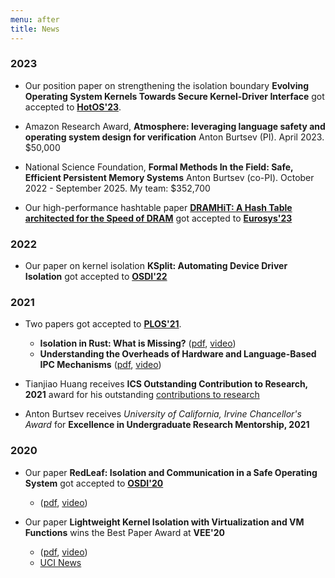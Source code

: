 ```yaml
---
menu: after
title: News
---
```


### 2023
* Our position paper on strengthening the isolation boundary **Evolving Operating System Kernels Towards Secure Kernel-Driver Interface** got accepted to **[HotOS'23](https://www.sigops.org/s/conferences/hotos/2023/#program)**.

* Amazon Research Award, **Atmosphere: leveraging language safety and operating system design for verification** Anton Burtsev (PI). April 2023. $50,000

* National Science Foundation, **Formal Methods In the Field: Safe, Efficient Persistent Memory Systems** Anton Burtsev (co-PI). October 2022 - September 2025. My team: $352,700

* Our high-performance hashtable paper **[DRAMHiT: A Hash Table architected for the Speed of DRAM](https://mars-research.github.io/doc/dramhit-esys23.pdf)** got accepted to
  **[Eurosys'23](https://2023.eurosys.org/program.html#program)**

### 2022
* Our paper on kernel isolation **KSplit: Automating Device Driver Isolation** got accepted to **[OSDI'22](https://www.usenix.org/conference/osdi22/technical-sessions)**

### 2021
* Two papers got accepted to **[PLOS'21](https://plos-workshop.org/2021/program.php)**.
  - **Isolation in Rust: What is Missing?** ([pdf](https://mars-research.github.io/doc/plos21/plos21-rust-isolation.pdf), [video]())
  - **Understanding the Overheads of Hardware and Language-Based IPC Mechanisms** ([pdf](https://mars-research.github.io/doc/plos21/plos21-ipc-overheads.pdf), [video]())

* Tianjiao Huang receives **ICS Outstanding Contribution to Research, 2021** award for his outstanding [contributions to research](https://www.ics.uci.edu/ugrad/2020-21_ICS_Honors_and_Awards_for_Publication.pdf)

* Anton Burtsev receives _University of California, Irvine Chancellor's Award_ for **Excellence in Undergraduate Research Mentorship, 2021**

### 2020
* Our paper **RedLeaf: Isolation and Communication in a Safe Operating System** got accepted to **[OSDI'20](https://www.usenix.org/conference/osdi20/technical-sessions)**
  - ([pdf](https://www.usenix.org/system/files/osdi20-narayanan_vikram.pdf), [video](https://www.youtube.com/watch?v=MKjliJWzs6w))

* Our paper **Lightweight Kernel Isolation with Virtualization and VM Functions** wins the Best Paper Award at **VEE'20**
  - ([pdf](https://mars-research.github.io/doc/lvds-vee20.pdf), [video](https://www.youtube.com/watch?v=vPx5mQS9Mik))
  - [UCI News](https://www.cs.uci.edu/cs-researchers-vikram-narayanan-and-anton-burtsev-win-best-paper-award/)
